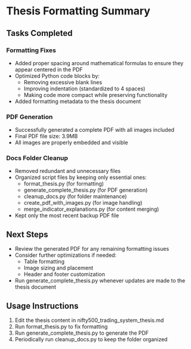 # Thesis Formatting Summary

## Tasks Completed

### Formatting Fixes
- Added proper spacing around mathematical formulas to ensure they appear centered in the PDF
- Optimized Python code blocks by:
  - Removing excessive blank lines
  - Improving indentation (standardized to 4 spaces)
  - Making code more compact while preserving functionality
- Added formatting metadata to the thesis document

### PDF Generation
- Successfully generated a complete PDF with all images included
- Final PDF file size: 3.9MB
- All images are properly embedded and visible

### Docs Folder Cleanup
- Removed redundant and unnecessary files
- Organized script files by keeping only essential ones:
  - format_thesis.py (for formatting)
  - generate_complete_thesis.py (for PDF generation)
  - cleanup_docs.py (for folder maintenance)
  - create_pdf_with_images.py (for image handling)
  - merge_indicator_explanations.py (for content merging)
- Kept only the most recent backup PDF file

## Next Steps
- Review the generated PDF for any remaining formatting issues
- Consider further optimizations if needed:
  - Table formatting
  - Image sizing and placement
  - Header and footer customization
- Run generate_complete_thesis.py whenever updates are made to the thesis document

## Usage Instructions
1. Edit the thesis content in nifty500_trading_system_thesis.md
2. Run format_thesis.py to fix formatting
3. Run generate_complete_thesis.py to generate the PDF
4. Periodically run cleanup_docs.py to keep the folder organized
